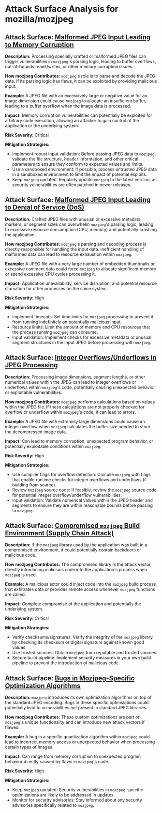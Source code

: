 # Attack Surface Analysis for mozilla/mozjpeg

## Attack Surface: [Malformed JPEG Input Leading to Memory Corruption](./attack_surfaces/malformed_jpeg_input_leading_to_memory_corruption.md)

**Description:**  Processing specially crafted or malformed JPEG files can trigger vulnerabilities in `mozjpeg`'s parsing logic, leading to buffer overflows, out-of-bounds reads/writes, or other memory corruption issues.

**How mozjpeg Contributes:** `mozjpeg`'s role is to parse and decode the JPEG data. If its parsing logic has flaws, it can be exploited by providing malicious input.

**Example:**  A JPEG file with an excessively large or negative value for an image dimension could cause `mozjpeg` to allocate an insufficient buffer, leading to a buffer overflow when the image data is processed.

**Impact:**  Memory corruption vulnerabilities can potentially be exploited for arbitrary code execution, allowing an attacker to gain control of the application or the underlying system.

**Risk Severity:** Critical

**Mitigation Strategies:**
*   Implement robust input validation: Before passing JPEG data to `mozjpeg`, validate the file structure, header information, and other critical parameters to ensure they conform to expected values and limits.
*   Use a sandboxed environment: If possible, process untrusted JPEG data in a sandboxed environment to limit the impact of potential exploits.
*   Keep `mozjpeg` updated: Regularly update `mozjpeg` to the latest version, as security vulnerabilities are often patched in newer releases.

## Attack Surface: [Malformed JPEG Input Leading to Denial of Service (DoS)](./attack_surfaces/malformed_jpeg_input_leading_to_denial_of_service_(dos).md)

**Description:**  Crafted JPEG files with unusual or excessive metadata, markers, or segment sizes can overwhelm `mozjpeg`'s parsing logic, leading to excessive resource consumption (CPU, memory) and potentially crashing the application.

**How mozjpeg Contributes:** `mozjpeg`'s parsing and decoding process is directly responsible for handling the input data. Inefficient handling of malformed data can lead to resource exhaustion within `mozjpeg`.

**Example:** A JPEG file with a very large number of embedded thumbnails or excessive comment data could force `mozjpeg` to allocate significant memory or spend excessive CPU cycles processing it.

**Impact:**  Application unavailability, service disruption, and potential resource starvation for other processes on the same system.

**Risk Severity:** High

**Mitigation Strategies:**
*   Implement timeouts: Set time limits for `mozjpeg` processing to prevent it from running indefinitely on potentially malicious input.
*   Resource limits:  Limit the amount of memory and CPU resources that the process running `mozjpeg` can consume.
*   Input validation:  Implement checks for excessive metadata or unusual segment structures in the input JPEG before processing with `mozjpeg`.

## Attack Surface: [Integer Overflows/Underflows in JPEG Processing](./attack_surfaces/integer_overflowsunderflows_in_jpeg_processing.md)

**Description:** Processing image dimensions, segment lengths, or other numerical values within the JPEG can lead to integer overflows or underflows within `mozjpeg`'s code, potentially causing unexpected behavior or exploitable vulnerabilities.

**How mozjpeg Contributes:** `mozjpeg` performs calculations based on values within the JPEG file. If these calculations are not properly checked for overflow or underflow within `mozjpeg`'s code, it can lead to errors.

**Example:** A JPEG file with extremely large dimensions could cause an integer overflow when `mozjpeg` calculates the buffer size needed to store the decompressed image data.

**Impact:**  Can lead to memory corruption, unexpected program behavior, or potentially exploitable conditions within `mozjpeg`.

**Risk Severity:** High

**Mitigation Strategies:**
*   Use compiler flags for overflow detection: Compile `mozjpeg` with flags that enable runtime checks for integer overflows and underflows (if building from source).
*   Review `mozjpeg` source code: If feasible, review the `mozjpeg` source code for potential integer overflow/underflow vulnerabilities.
*   Input validation:  Validate numerical values within the JPEG header and segments to ensure they are within reasonable bounds before passing to `mozjpeg`.

## Attack Surface: [Compromised `mozjpeg` Build Environment (Supply Chain Attack)](./attack_surfaces/compromised_`mozjpeg`_build_environment_(supply_chain_attack).md)

**Description:** If the `mozjpeg` library used by the application was built in a compromised environment, it could potentially contain backdoors or malicious code.

**How mozjpeg Contributes:** The compromised library *is* the attack vector, directly introducing malicious code into the application's process when `mozjpeg` is used.

**Example:** A malicious actor could inject code into the `mozjpeg` build process that exfiltrates data or provides remote access whenever `mozjpeg` functions are called.

**Impact:**  Complete compromise of the application and potentially the underlying system.

**Risk Severity:** Critical

**Mitigation Strategies:**
*   Verify checksums/signatures: Verify the integrity of the `mozjpeg` library by checking its checksum or digital signature against known good values.
*   Use trusted sources: Obtain `mozjpeg` from reputable and trusted sources.
*   Secure build pipeline: Implement security measures in your own build pipeline to prevent the introduction of malicious code.

## Attack Surface: [Bugs in Mozjpeg-Specific Optimization Algorithms](./attack_surfaces/bugs_in_mozjpeg-specific_optimization_algorithms.md)

**Description:** `mozjpeg` introduces its own optimization algorithms on top of the standard JPEG encoding. Bugs in these specific optimizations could potentially lead to vulnerabilities not present in standard JPEG libraries.

**How mozjpeg Contributes:** These custom optimizations are part of `mozjpeg`'s unique functionality and can introduce new attack vectors if flawed.

**Example:** A bug in a specific quantization algorithm within `mozjpeg` could lead to incorrect memory access or unexpected behavior when processing certain types of images.

**Impact:**  Can range from memory corruption to unexpected program behavior directly caused by flaws in `mozjpeg`'s code.

**Risk Severity:** High

**Mitigation Strategies:**
*   Keep `mozjpeg` updated:  Security vulnerabilities in `mozjpeg`-specific optimizations are likely to be addressed in updates.
*   Monitor for security advisories: Stay informed about any security advisories specifically related to `mozjpeg`.

